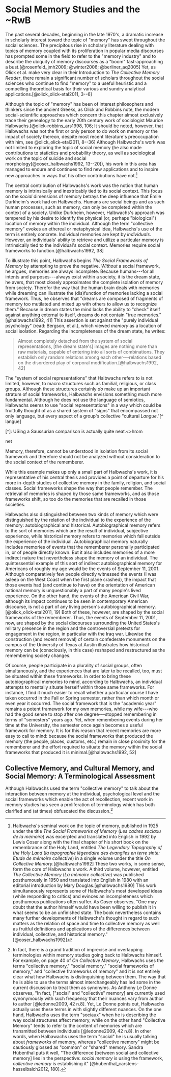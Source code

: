 
# Social Memory Studies and the ~RwB

The past several decades, beginning in the late 1970's, a dramatic increase in scholarly interest toward the topic of "memory" has swept throughout the social sciences. The precipitous rise in scholarly literature dealing with topics of memory coupled with its proliferation in popular media discourses has prompted some in the field to refer to the "memory industry" and to describe the ubiquity of memory discourses as a "boom" fast-approaching a bust.[@rosenfeld_jmh2009; @winter2006; @berliner_aq2005] Yet, as Olick et al. make very clear in their Introduction to *The Collective Memory Reader*, there remain a significant number of scholars throughout the social sciences who continue to find "memory" to a useful heuristic and a compelling theoretical basis for their various and sundry analytical applications.[@olick_olick-etal2011, 3--6] 

Although the topic of "memory" has been of interest philosophers and thinkers since the ancient Greeks, as Olick and Robbins note, the modern social-scientific approaches which concern this chapter almost exclusively trace their genealogy to the early 20th century work of sociologist Maurice Halbwachs.[@olick-robbins_ars1998, 106; It should be noted, however, that Halbwachs was not the first or only person to do work on memory or the impact of society thereon, despite most recent literature's preoccupation with him, see @olick_olick-etal2011, 8--36] Although Halbwachs's work was not limited to exploring the topic of social memory (he also made contributions to statictics and probability theory, as well as sociological work on the topic of suicide and social morphology[@coser_halbwachs1992, 13--20]), his work in this area has managed to endure and continues to find new applications and to inspire new approaches in ways that his other contributions have not.[^publications]

[^publications]: Halbwachs's seminal work on the topic of memory, published in 1925 under the title *The Social Frameworks of Memory* (*Les cadres sociaxu de la mémoire*) was excerpted and translated into English in 1992 by Lewis Coser along with the final chapter of his short book on the remembrance of the Holy Land, entitled *The Legendary Topography of the Holy Land* (*la topographie légendaire des évangiles en terre sinte: Etude de mémoire collective*) in a single volume under the title *On Collective Memory*.[@halbwachs1992] These two works, in some sense, form the core of Halbwachs's work. A third volume, however, entitled *The Collective Memory* (*La mémoire collective*) was published posthumously in 1950 and translated into English in 1980 with an editorial introduction by Mary Douglas.[@halbwachs1980] This work simultaneously represents some of Halbwachs's most developed ideas (while responding to critics) and evinces an incompleteness which posthumous publications often suffer. As Coser observes, "One may doubt that the author himself would have been willing to publish it in what seems to be an unfinished state. The book nevertheless contains many further developments of Halbwachs's thought in regard to such matters as the relation of space and time to collective memory as well as fruitful definitions and applications of the differences between individual, collective, and historical memory."[@coser_halbwachs1992]

The central contribution of Halbwachs's work was the notion that human memory is intrinsically and inextricably tied to its social context. This focus on the *social* dimensions of memory betrays the deep influence that Émile Durkheim's work had on Halbwachs. Humans are social beings and as such human processes, such as memory, can only be completed within the context of a society. Unlike Durkheim, however, Halbwachs's approach was tempered by his desire to identify the physical (or, perhaps "biological") location of memory within the individual. Although the term "collective memory" evokes an ethereal or metaphysical idea, Halbwachs's use of the term is entirely concrete. Individual memories are kept by *individuals*. However, an individuals' ability to retrieve and utilize a particular memory is intrinsically tied to the individual's social context. Memories require social frameworks to function.[@halbwachs1992, 38]

To illustrate this point, Halbwachs begins *The Social Frameworks of Memory* by attempting to prove the negative. *Without* a social framework, he argues, memories are always incomplete. Because humans---for all intents and purposes---always exist within a society, it is the dream state, he avers, that most closely approximates the complete isolation of memory from society. Therefor the way that the human brain deals with memories while dreaming can illustrate the (dis)function of memories lacking a social framework. Thus, he observes that "dreams are composed of fragments of memory too mutilated and mixed up with others to allow us to recognize them." Because in dream states the mind lacks the ability to "check" itself against anything external to itself, dreams do not contain "true memories."[@halbwachs1992, 41] This assertion is set against the "purely individual psychology" (read: Bergson, et al.), which viewed *memory* as a location of social isolation. Regarding the incompleteness of the dream state, he writes:

> Almost completely detached from the system of social representations, [the dream state's] images are nothing more than raw materials, capable of entering into all sorts of combinations. They establish only random relations among each other---relations based on the disordered play of corporal modification.[@halbwachs1992, 42]

The "system of social representations" that Halbwachs refers to is not limited, however, to macro structures such as familial, religious, or class groups. Although these structures certainly *do* make up an important stratum of social frameworks, Halbwachs envisions something much more fundamental. Although he does not use the language of semiotics, Halbwachs seems to use "social representations" in a way which could be fruitfully thought of as a shared system of "signs" that encompassed not only language, but every aspect of a group's collective "cultural *Langue*."[^ langue]

[^]: USing a Saussurian comparison is actually quite neat.<<HERE>>hrom

net

Memory, therefore, cannot be understood in isolation from its social framework and therefore should not be analyzed without consideration to the social context of the rememberer. 

While this example makes up only a small part of Halbwachs's work, it is representative of his central thesis and provides a point of departure for his more in-depth studies of collective memory in the family, religion, and social classes. Social frameworks shape the way that people remember. The retrieval of memories is shaped by those same frameworks, and as those frameworks shift, so too do the memories that are recalled in those societies.

Halbwachs also distinguished between two kinds of memory which were distinguished by the relation of the individual to the experience of the memory: autobiographical and historical. Autobiographical memory refers to the sort of memories which are the result of individual, subjective experience, while historical memory refers to memories which fall outside the experience of the individual. Autobiographical memory naturally includes memories of events that the rememberer personally participated in, or of people directly known. But it also includes memories of a more indirect nature that nevertheless shape the memory of an individual. The quintessential example of this sort of indirect autobiographical memory for Americans of roughly my age would be the events of September 11, 2001. Although comparatively few people directly witnessed the events (I was asleep on the West Coast when the first plane crashed), the impact that those events had (and continue to have) on the orientation of American national memory is unquestionably a part of many people's lived experience. On the other hand, the events of the American Civil War, although its impact continues to be seen in contemporary American discourse, is not a part of any living person's autobiographical memory.[@olick_olick-etal2011, 19] Both of these, however, are shaped by the social frameworks of the rememberer. Thus, the events of September 11, 2001, now, are shaped by the social discourses surrounding the United States's military presence in the region and the controversial pretexts for engagement in the region, in particular with the Iraq war. Likewise the construction (and recent removal) of certain confederate monuments on the campus of the University of Texas at Austin illustrates how historical memory can be (consciously, in this case) reshaped and restructured as the remembering society changes.

Of course, people participate in a plurality of social groups, often simultaneously, and the experiences that are later to be recalled, too, must be situated within these frameworks. In order to bring these autobiographical memories to mind, according to Halbwachs, an individual attempts to mentally situate herself within those same frameworks. For instance, I find it much easier to recall whether a particular course I have taken occurred in the Fall or Spring semester, rather than which month or even year it occurred. The social framework that is the "academic year" remains a potent framework for my own memories, while my wife---who had the good sense to stop after one degree---stopped remembering in terms of "semesters" years ago. Yet, when remembering events during her time at the University, the semester once again becomes a useful framework for memory.  It is for this reason that recent memories are more easy to call to mind: because the social frameworks that produced the memory (the people, places, customs, etc.) remain in close proximity for the rememberer and the effort required to situate the memory within the social frameworks that produced it is minimal.[@halbwachs1992, 52] 



## Collective Memory, and Cultural Memory, and Social Memory: A Terminological Assessment

Although Halbwachs used the term "collective memory" to talk about the interaction between memory at the individual, psychological level and the social frameworks which enable the act of recollection, recent work in memory studies has seen a proliferation of terminology which has both clarified and (at times) obfuscated the discussion.[^terminology]

[^terminology]: In fact, there is a grand tradition of imprecise and overlapping terminologies within memory studies going back to Halbwachs himself. For example, on page 40 of *On Collective Memory*, Halbwachs uses the terms "collective memory," "social memory," "social frameworks of memory," and "collective frameworks of memory" and it is not entirely clear what how Halbwachs is distinguishing between them. The way that he is able to use the terms almost interchangeably has led some in the current discussion to treat them as synonyms. As Anthony Le Donne observes, "In fact, ["social" and "collective" memory] are currently used synonymously with such frequency that their nuances vary from author to author [@ledonne2009, 42 n.8]. Yet, Le Donne points out, Halbwachs actually uses these terms in with slightly different nuances. On the one hand, Halbwachs uses the term "sociaux" when he is describing the way social structures affect memory, while on the other hand "Collective Memory" tends to refer to the content of memories which are transmitted between individuals [@ledonne2009, 42 n.8]. In other words, when Halbawachs uses the term "social" he is usually talking about *frameworks* of memory, whereas "collective memory" might be cautiously glossed as "common" or "shared" memory. Sandra Hübenthal puts it well, "The difference [between social and collective memory] lies in the perspective: _social memory_ is using the framework, _collective memory_ is establishing it" [@hubenthal_carstens-hasselbalch2012, 180].

